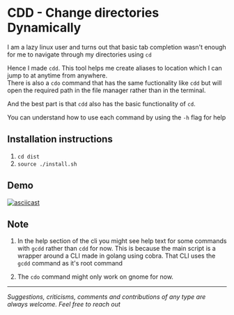 # CDD - Change directories Dynamically

I am a lazy linux user and turns out that basic tab completion wasn't enough for me to navigate through my directories using `cd`

Hence I made `cdd`. This tool helps me create aliases to location which I can jump to at anytime from anywhere.\
There is also a `cdo` command that has the same fuctionality like `cdd` but will open the required path in the file manager rather than in the terminal.

And the best part is that `cdd` also has the basic functionality of `cd`.

You can understand how to use each command by using the `-h` flag for help

## Installation instructions

1. `cd dist`
2. `source ./install.sh`  

## Demo

[![asciicast](https://asciinema.org/a/9gq2aq7BabZYz1G9B95RebSvG.svg)](https://asciinema.org/a/9gq2aq7BabZYz1G9B95RebSvG?autoplay=1&speed=2)

## Note
1. In the help section of the cli you might see help text for some commands with `gcdd` rather than `cdd` for now. This is because the main script is a wrapper around a CLI made in golang using cobra. That CLI uses the `gcdd` command as it's root command

2. The `cdo` command might only work on gnome for now. 

---

_Suggestions, criticisms, comments and contributions of any type are always welcome. Feel free to reach out_